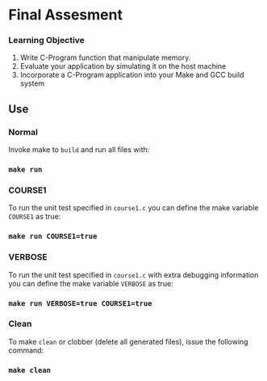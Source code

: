 # Final Assesment

### Learning Objective
1. Write C-Program function that manipulate memory.
2. Evaluate your application by simulating it on the host machine
3. Incorporate a C-Program application into your Make and GCC build system

## Use
### Normal
Invoke make to `build` and run all files with:
### `make run`

### COURSE1
To run the unit test specified in `course1.c` you can define the make variable `COURSE1` as true:
### `make run COURSE1=true`

### VERBOSE
To run the unit test specified in `course1.c` with extra debugging information you can define the make variable `VERBOSE` as true:
### `make run VERBOSE=true COURSE1=true`

### Clean
To make `clean` or clobber (delete all generated files), issue the following command:
### `make clean`
